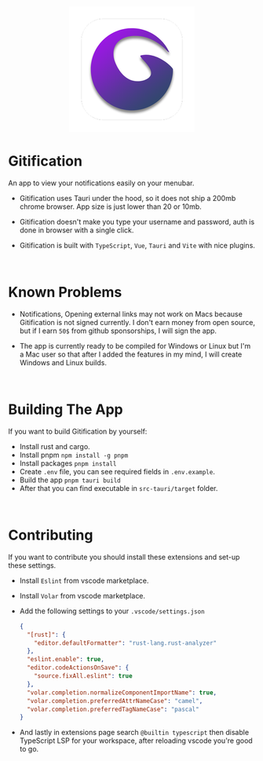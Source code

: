 <div align="center">
  <img width="256px" height="256px" src="src-tauri/icons/128x128%402x.png" />
</div>

# Gitification
An app to view your notifications easily on your menubar.

- Gitification uses Tauri under the hood, so it does not ship a 200mb chrome browser. App size is just lower than 20 or 10mb.

- Gitification doesn't make you type your username and password, auth is done in browser with a single click.

- Gitification is built with `TypeScript`, `Vue`, `Tauri` and `Vite` with nice plugins.

<br>

# Known Problems
- Notifications,  Opening external links may not work on Macs because Gitification is not signed currently. I don't earn money from open source, but if I earn `50$` from github sponsorships, I will sign the app.

- The app is currently ready to be compiled for Windows or Linux but I'm a Mac user so that after I added the features in my mind, I will create Windows and Linux builds.

<br>

# Building The App
If you want to build Gitification by yourself:

- Install rust and cargo.
- Install pnpm `npm install -g pnpm`
- Install packages `pnpm install`
- Create `.env` file, you can see required fields in `.env.example`.
- Build the app `pnpm tauri build`
- After that you can find executable in `src-tauri/target` folder.

<br>

# Contributing
If you want to contribute you should install these extensions and set-up these settings.

- Install `Eslint` from vscode marketplace.
- Install `Volar` from vscode marketplace.
- Add the following settings to your `.vscode/settings.json`

  ```json
  {
    "[rust]": {
      "editor.defaultFormatter": "rust-lang.rust-analyzer"
    },
    "eslint.enable": true,
    "editor.codeActionsOnSave": {
      "source.fixAll.eslint": true
    },
    "volar.completion.normalizeComponentImportName": true,
    "volar.completion.preferredAttrNameCase": "camel",
    "volar.completion.preferredTagNameCase": "pascal"
  }
  ```
- And lastly in extensions page search `@builtin typescript` then disable TypeScript LSP for your workspace, after reloading vscode you're good to go.
